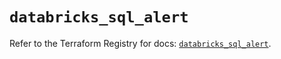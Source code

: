 # `databricks_sql_alert`

Refer to the Terraform Registry for docs: [`databricks_sql_alert`](https://registry.terraform.io/providers/databricks/databricks/1.37.0/docs/resources/sql_alert).
